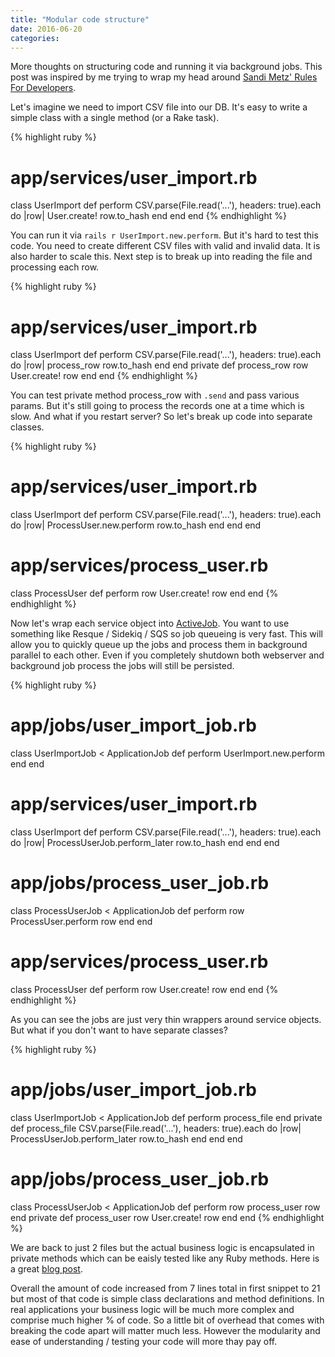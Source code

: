 ```yaml
---
title: "Modular code structure"
date: 2016-06-20
categories:
---
```


More thoughts on structuring code and running it via background jobs.  This post was inspired by me trying to wrap my head around [Sandi Metz' Rules For Developers](https://robots.thoughtbot.com/sandi-metz-rules-for-developers).

Let's imagine we need to import CSV file into our DB.  It's easy to write a simple class with a single method (or a Rake task).

{% highlight ruby %}
# app/services/user_import.rb
class UserImport
  def perform
    CSV.parse(File.read('...'), headers: true).each do |row|
      User.create! row.to_hash
    end
  end
end
{% endhighlight %}

You can run it via `rails r UserImport.new.perform`.  But it's hard to test this code.  You need to create different CSV files with valid and invalid data.  It is also harder to scale this.  Next step is to break up into reading the file and processing each row.

{% highlight ruby %}
# app/services/user_import.rb
class UserImport
  def perform
    CSV.parse(File.read('...'), headers: true).each do |row|
      process_row row.to_hash
    end
  end
private
  def process_row row
    User.create! row
  end
end
{% endhighlight %}

You can test private method process_row with `.send` and pass various params.  But it's still going to process the records one at a time which is slow.  And what if you restart server?  So let's break up code into separate classes.

{% highlight ruby %}
# app/services/user_import.rb
class UserImport
  def perform
    CSV.parse(File.read('...'), headers: true).each do |row|
      ProcessUser.new.perform row.to_hash
    end
  end
end
# app/services/process_user.rb
class ProcessUser
  def perform row
    User.create! row
  end
end
{% endhighlight %}

Now let's wrap each service object into [ActiveJob](http://edgeguides.rubyonrails.org/active_job_basics.html).  You want to use something like Resque / Sidekiq / SQS so job queueing is very fast.  This will allow you to quickly queue up the jobs and process them in background parallel to each other.  Even if you completely shutdown both webserver and background job process the jobs will still be persisted.

{% highlight ruby %}
# app/jobs/user_import_job.rb
class UserImportJob < ApplicationJob
  def perform
    UserImport.new.perform
  end
end
# app/services/user_import.rb
class UserImport
  def perform
    CSV.parse(File.read('...'), headers: true).each do |row|
      ProcessUserJob.perform_later row.to_hash
    end
  end
end
# app/jobs/process_user_job.rb
class ProcessUserJob < ApplicationJob
  def perform row
    ProcessUser.perform row
  end
end
# app/services/process_user.rb
class ProcessUser
  def perform row
    User.create! row
  end
end
{% endhighlight %}

As you can see the jobs are just very thin wrappers around service objects.  But what if you don't want to have separate classes?

{% highlight ruby %}
# app/jobs/user_import_job.rb
class UserImportJob < ApplicationJob
  def perform
    process_file
  end
private
  def process_file
    CSV.parse(File.read('...'), headers: true).each do |row|
      ProcessUserJob.perform_later row.to_hash
    end
  end
end
# app/jobs/process_user_job.rb
class ProcessUserJob < ApplicationJob
  def perform row
    process_user row
  end
private
  def process_user row
    User.create! row
  end
end
{% endhighlight %}

We are back to just 2 files but the actual business logic is encapsulated in private methods which can be eaisly tested like any Ruby methods.  Here is a great [blog post](https://blog.codeship.com/know-your-sidekiq-testing-rights/).

Overall the amount of code increased from 7 lines total in first snippet to 21 but most of that code is simple class declarations and method definitions.  In real applications your business logic will be much more complex and comprise much higher % of code.  So a little bit of overhead that comes with breaking the code apart will matter much less.  However the modularity and ease of understanding / testing your code will more thay pay off.
